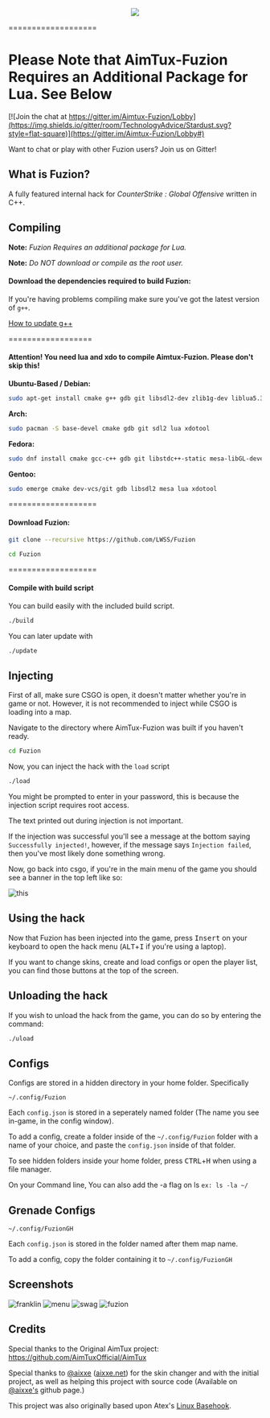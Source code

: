 <p align="center">
<img src="http://i.imgur.com/mCtrbIN.png">
</p>
===================


# Please Note that AimTux-Fuzion Requires an Additional Package for Lua. See Below
[![Join the chat at https://gitter.im/Aimtux-Fuzion/Lobby](https://img.shields.io/gitter/room/TechnologyAdvice/Stardust.svg?style=flat-square)](https://gitter.im/Aimtux-Fuzion/Lobby#)

Want to chat or play with other Fuzion users? Join us on Gitter!

## What is Fuzion?

A fully featured internal hack for *CounterStrike : Global Offensive* written in C++.


## Compiling

**Note:** _Fuzion Requires an additional package for Lua._

**Note:** _Do NOT download or compile as the root user._

#### Download the dependencies required to build Fuzion:


If you're having problems compiling make sure you've got the latest version of `g++`.

[How to update g++](https://github.com/AimTuxOfficial/AimTux/wiki/Updating-your-compiler)

==================

#### Attention! You need lua and xdo to compile Aimtux-Fuzion. Please don't skip this!

__Ubuntu-Based / Debian:__
```bash
sudo apt-get install cmake g++ gdb git libsdl2-dev zlib1g-dev liblua5.3 libxdo-dev
```
__Arch:__
```bash
sudo pacman -S base-devel cmake gdb git sdl2 lua xdotool
```
__Fedora:__
```bash
sudo dnf install cmake gcc-c++ gdb git libstdc++-static mesa-libGL-devel SDL2-devel zlib-devel lua-devel libX11-devel libxdo-devel
```

__Gentoo:__
```bash
sudo emerge cmake dev-vcs/git gdb libsdl2 mesa lua xdotool
```
===================

#### Download Fuzion:

```bash
git clone --recursive https://github.com/LWSS/Fuzion
```

```bash
cd Fuzion
```

===================


#### Compile with build script

You can build easily with the included build script.
```bash
./build
```
You can later update with 
```bash
./update
```

## Injecting

First of all, make sure CSGO is open, it doesn't matter whether you're in game or not. However, it is not recommended to inject while CSGO is loading into a map. 

Navigate to the directory where AimTux-Fuzion was built if you haven't ready.

```bash
cd Fuzion
```

Now, you can inject the hack with the `load` script

```bash
./load
```

You might be prompted to enter in your password, this is because the injection script requires root access.

The text printed out during injection is not important. 

If the injection was successful you'll see a message at the bottom saying `Successfully injected!`, however, if the message says `Injection failed`, then you've most likely done something wrong.

Now, go back into csgo, if you're in the main menu of the game you should see a banner in the top left like so:

![this](http://i.imgur.com/Gb0SV1u.png)

## Using the hack

Now that Fuzion has been injected into the game, press <kbd>Insert</kbd> on your keyboard to open the hack menu (<kbd>ALT</kbd>+<kbd>I</kbd> if you're using a laptop).

If you want to change skins, create and load configs or open the player list, you can find those buttons at the top of the screen.

## Unloading the hack

If you wish to unload the hack from the game, you can do so by entering the command:

```bash
./uload
```

## Configs

Configs are stored in a hidden directory in your home folder. Specifically 

```
~/.config/Fuzion
```

Each `config.json` is stored in a seperately named folder (The name you see in-game, in the config window). 

To add a config, create a folder inside of the `~/.config/Fuzion` folder with a name of your choice, and paste the `config.json` inside of that folder.

To see hidden folders inside your home folder, press <kbd>CTRL</kbd>+<kbd>H</kbd> when using a file manager.

On your Command line, You can also add the -a flag on ls     `ex: ls -la ~/` 

## Grenade Configs

```
~/.config/FuzionGH
```

Each `config.json` is stored in the folder named after them map name.

To add a config, copy the folder containing it to `~/.config/FuzionGH`


## Screenshots
![franklin](http://i.imgur.com/a964edK.jpg)
![menu](http://i.imgur.com/AOSjO6S.jpg)
![swag](http://i.imgur.com/Okzvm5r.jpg)
![fuzion](http://i.imgur.com/5fZDVHa.jpg)

## Credits
Special thanks to the Original AimTux project: https://github.com/AimTuxOfficial/AimTux

Special thanks to [@aixxe](http://www.github.com/aixxe/) ([aixxe.net](http://www.aixxe.net)) for the skin changer and with the initial project, as well as helping this project with source code (Available on [@aixxe's](http://www.github.com/aixxe/) github page.)

This project was also originally based upon Atex's [Linux Basehook](http://unknowncheats.me/forum/counterstrike-global-offensive/181878-linux-basehook.html).
